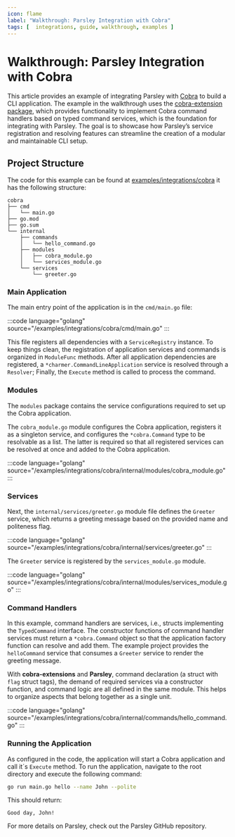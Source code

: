 ```yaml
---
icon: flame
label: "Walkthrough: Parsley Integration with Cobra"
tags: [  integrations, guide, walkthrough, examples ]
---
```

# Walkthrough: Parsley Integration with Cobra

This article provides an example of integrating Parsley with [Cobra](https://github.com/spf13/cobra) to build a CLI application. The example in the walkthrough uses the [cobra-extension package](https://github.com/matzefriedricg/cobra-extensions), which provides functionality to implement Cobra command handlers based on typed command services, which is the foundation for integrating with Parsley. The goal is to showcase how Parsley’s service registration and resolving features can streamline the creation of a modular and maintainable CLI setup.

## Project Structure

The code for this example can be found at [examples/integrations/cobra](https://github.com/matzefriedrich/parsley-docs/tree/main/examples/integrations/cobra) it has the following structure:

```text
cobra
├── cmd
│   └── main.go
├── go.mod
├── go.sum
└── internal
    ├── commands
    │   └── hello_command.go
    ├── modules
    │   ├── cobra_module.go
    │   └── services_module.go
    └── services
        └── greeter.go
```

### Main Application

The main entry point of the application is in the `cmd/main.go` file:

:::code language="golang" source="/examples/integrations/cobra/cmd/main.go" :::

This file registers all dependencies with a `ServiceRegistry` instance. To keep things clean, the registration of application services and commands is organized in `ModuleFunc` methods. After all application dependencies are registered, a `*charmer.CommandLineApplication` service is resolved through a `Resolver`; Finally, the `Execute` method is called to process the command.

### Modules

The `modules` package contains the service configurations required to set up the Cobra application.

The `cobra_module.go` module configures the Cobra application, registers it as a singleton service, and configures the `*cobra.Command` type to be resolvable as a list. The latter is required so that all registered services can be resolved at once and added to the Cobra application.

:::code language="golang" source="/examples/integrations/cobra/internal/modules/cobra_module.go" :::

### Services

Next, the `internal/services/greeter.go` module file defines the `Greeter` service, which returns a greeting message based on the provided name and politeness flag.

:::code language="golang" source="/examples/integrations/cobra/internal/services/greeter.go" :::

The `Greeter` service is registered by the `services_module.go` module.

:::code language="golang" source="/examples/integrations/cobra/internal/modules/services_module.go" :::

### Command Handlers

In this example, command handlers are services,  i.e., structs implementing the `TypedCommand` interface. The constructor functions of command handler services must return a `*cobra.Command` object so that the application factory function can resolve and add them. The example project provides the `helloCommand` service that consumes a `Greeter` service to render the greeting message.

With **cobra-extensions** and **Parsley**, command declaration (a struct with `flag` struct tags), the demand of required services via a constructor function, and command logic are all defined in the same module. This helps to organize aspects that belong together as a single unit.

:::code language="golang" source="/examples/integrations/cobra/internal/commands/hello_command.go" :::


### Running the Application

As configured in the code, the application will start a Cobra application and call it´s `Execute` method. To run the application, navigate to the root directory and execute the following command:

```sh
go run main.go hello --name John --polite
```

This should return:

```text
Good day, John!
```

For more details on Parsley, check out the Parsley GitHub repository.